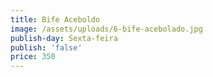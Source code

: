 ```yaml
---
title: Bife Aceboldo
image: /assets/uploads/6-bife-acebolado.jpg
publish-day: Sexta-feira
publish: 'false'
price: 350
---
```

